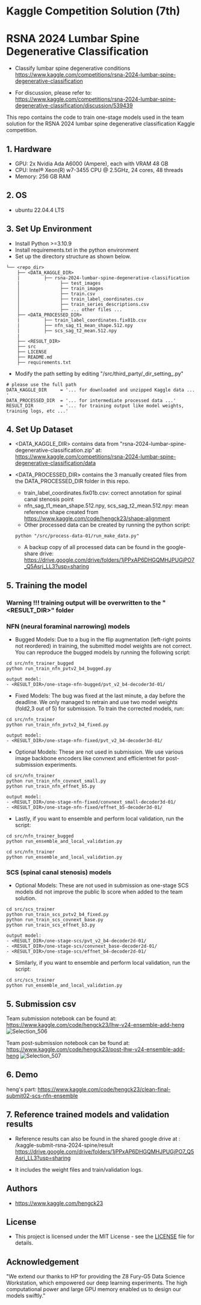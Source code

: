 # Kaggle Competition Solution (7th)

# RSNA 2024 Lumbar Spine Degenerative Classification
- Classify lumbar spine degenerative conditions  
https://www.kaggle.com/competitions/rsna-2024-lumbar-spine-degenerative-classification 

- For discussion, please refer to:  
https://www.kaggle.com/competitions/rsna-2024-lumbar-spine-degenerative-classification/discussion/539439
  
This repo contains the code to train one-stage models used in the team solution for the RSNA 2024 lumbar spine degenerative classification Kaggle competition.

## 1. Hardware  
- GPU: 2x Nvidia Ada A6000 (Ampere), each with VRAM 48 GB
- CPU: Intel® Xeon(R) w7-3455 CPU @ 2.5GHz, 24 cores, 48 threads
- Memory: 256 GB RAM

## 2. OS 
- ubuntu 22.04.4 LTS


## 3. Set Up Environment
- Install Python >=3.10.9
- Install requirements.txt in the python environment
- Set up the directory structure as shown below.
``` 
└── <repo_dir>
    ├── <DATA_KAGGLE_DIR> 
    |         ├── rsna-2024-lumbar-spine-degenerative-classification
    |               ├── test_images
    │               ├── train_images
    │               ├── train.csv
    │               ├── train_label_coordinates.csv
    │               ├── train_series_descriptions.csv
    │               ├── ... other files ...
    ├── <DATA_PROCESSED_DIR>
    |         ├── train_label_coordinates.fix01b.csv
    |         ├── nfn_sag_t1_mean_shape.512.npy
    |         ├── scs_sag_t2_mean.512.npy
    | 
    ├── <RESULT_DIR>
    ├── src 
    ├── LICENSE 
    ├── README.md
    ├── requirements.txt
```
- Modify the path setting by editing  "/src/third_party/\_dir_setting_.py"

```
# please use the full path 
DATA_KAGGLE_DIR     = '... for downloaded and unzipped Kaggle data ... '
DATA_PROCESSED_DIR  = '... for intermediate processed data ...'
RESULT_DIR          = '... for training output like model weights, training logs, etc ...'
```

## 4. Set Up Dataset

- <DATA_KAGGLE_DIR> contains data from "rsna-2024-lumbar-spine-degenerative-classification.zip" at:  
https://www.kaggle.com/competitions/rsna-2024-lumbar-spine-degenerative-classification/data

- <DATA_PROCESSED_DIR> contains the 3 manually created files from the DATA_PROCESSED_DIR folder in this repo.
    - train_label_coordinates.fix01b.csv: correct annotation for spinal canal stenosis point
    - nfn_sag_t1_mean_shape.512.npy, scs_sag_t2_mean.512.npy: mean reference shape created from
https://www.kaggle.com/code/hengck23/shape-alignment
    - Other processed data can be created by running the python script:
  ```
  python "/src/process-data-01/run_make_data.py"  
  ```
    - A backup copy of all processed data can be found in the google-share drive:
  https://drive.google.com/drive/folders/1jPPxAP6DHGQMHJPUGjPO7_Q5Asrj_LL3?usp=sharing 



## 5. Training the model

### Warning !!! training output will be overwritten to the "<RESULT_DIR>" folder

### NFN (neural foraminal narrowing) models
- Bugged Models:
Due to a bug in the flip augmentation (left-right points not reordered) in training, the submitted model weights are 
not correct. You can reproduce the bugged models by running the following script:
```  
cd src/nfn_trainer_bugged
python run_train_nfn_pvtv2_b4_bugged.py

output model:
- <RESULT_DIR>/one-stage-nfn-bugged/pvt_v2_b4-decoder3d-01/
```  
- Fixed Models: The bug was fixed at the last minute, a day before the deadline. We only managed to retrain and use two model weights (fold2,3 out of 5) 
for submission. To train the corrected models, run:

```  
cd src/nfn_trainer
python run_train_nfn_pvtv2_b4_fixed.py

output model:
- <RESULT_DIR>/one-stage-nfn-fixed/pvt_v2_b4-decoder3d-01/
```  
- Optional Models: These are not used in submission. We use various image backbone encoders like convnext and efficientnet for post-submission
experiments.


```  
cd src/nfn_trainer
python run_train_nfn_covnext_small.py
python run_train_nfn_effnet_b5.py

output model:
- <RESULT_DIR>/one-stage-nfn-fixed/convnext_small-decoder3d-01/
- <RESULT_DIR>/one-stage-nfn-fixed/effnet_b5-decoder3d-01/
```


- Lastly, if you want to ensemble and perform local validation, run the script:

```
cd src/nfn_trainer_bugged
python run_ensemble_and_local_validation.py

cd src/nfn_trainer
python run_ensemble_and_local_validation.py
```  

### SCS (spinal canal stenosis) models

- Optional Models: These are not used in submission as one-stage SCS models did not improve the public lb score when added to the team solution. 
```  
cd src/scs_trainer
python run_train_scs_pvtv2_b4_fixed.py
python run_train_scs_covnext_base.py
python run_train_scs_effnet_b3.py

output model:
- <RESULT_DIR>/one-stage-scs/pvt_v2_b4-decoder2d-01/
- <RESULT_DIR>/one-stage-scs/convnext_base-decoder2d-01/
- <RESULT_DIR>/one-stage-scs/effnet_b4-decoder2d-01/
```
- Similarly, if you want to ensemble and perform local validation, run the script:

```
cd src/scs_trainer
python run_ensemble_and_local_validation.py
```  



## 5. Submission csv 
Team submission notebook can be found at:  
https://www.kaggle.com/code/hengck23/lhw-v24-ensemble-add-heng
![Selection_506](https://github.com/user-attachments/assets/97cc87fa-5e4c-4897-8041-c651adea4eb0)

Team post-submission notebook can be found at:  
https://www.kaggle.com/code/hengck23/post-lhw-v24-ensemble-add-heng
![Selection_507](https://github.com/user-attachments/assets/223b40f2-11e9-4321-b231-53cb2a21ce99)

## 6. Demo
heng's part:
https://www.kaggle.com/code/hengck23/clean-final-submit02-scs-nfn-ensemble


## 7. Reference trained models and validation results
- Reference results can also be found in the shared google drive at :  
  <google-drive>/kaggle-submit-rsna-2024-spine/result  
  https://drive.google.com/drive/folders/1jPPxAP6DHGQMHJPUGjPO7_Q5Asrj_LL3?usp=sharing

- It includes the weight files and train/validation logs.
  

## Authors

- https://www.kaggle.com/hengck23

## License

- This project is licensed under the MIT License - see the [LICENSE](LICENSE) file for details.

## Acknowledgement

"We extend our thanks to HP for providing the Z8 Fury-G5 Data Science Workstation, which empowered our deep learning experiments. The high computational power and large GPU memory enabled us to design our models swiftly."
